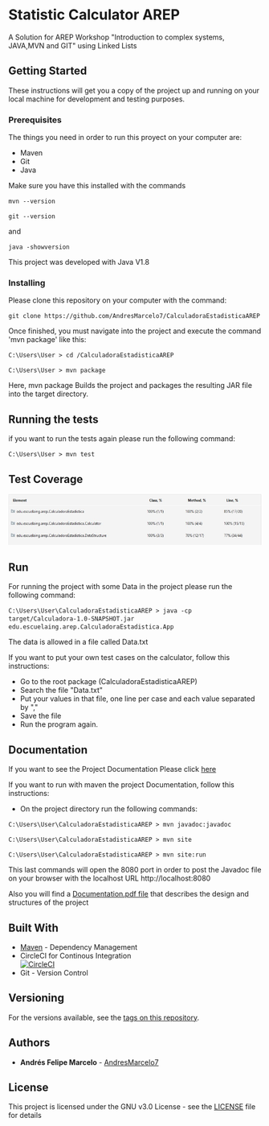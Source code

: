 # Statistic Calculator AREP 

A Solution for AREP Workshop "Introduction to complex systems, JAVA,MVN and GIT" using Linked Lists

## Getting Started

These instructions will get you a copy of the project up and running on your local machine for development and testing purposes.
### Prerequisites

The things you need in order to run this proyect on your computer are:
- Maven
- Git  
- Java

Make sure you have this installed with the commands
```
mvn --version
```
```
git --version
```
and 
```
java -showversion
```

This project was developed with Java V1.8

### Installing
Please clone this repository on your computer with the command:

```
git clone https://github.com/AndresMarcelo7/CalculadoraEstadisticaAREP
```
Once finished, you must navigate into the project and execute the command 'mvn package' like this:
```
C:\Users\User > cd /CalculadoraEstadisticaAREP
```
```
C:\Users\User > mvn package
```
Here, mvn package Builds the project and packages the resulting JAR file into the target directory.

## Running the tests

if you want to run the tests again please run the following command:

```
C:\Users\User > mvn test
```
## Test Coverage

![Coverage](/img/testcov.jpg)

## Run

For running the project with some Data in the project please run the following command:


```
C:\Users\User\CalculadoraEstadisticaAREP > java -cp target/Calculadora-1.0-SNAPSHOT.jar edu.escuelaing.arep.CalculadoraEstadistica.App
```
The data is allowed in a file called Data.txt

If you want to put your own test cases on the calculator, follow this instructions:

- Go to the root package (CalculadoraEstadisticaAREP)
- Search the file "Data.txt"
- Put your values in that file, one line per case and each value separated by ","
- Save the file 
- Run the program again. 

## Documentation
If you want to see the Project Documentation Please click [here](https://andresmarcelo7.github.io/CalculadoraEstadisticaAREP/)

If you want to run with maven the project Documentation, follow this instructions:
- On the project directory run the following commands:
```
C:\Users\User\CalculadoraEstadisticaAREP > mvn javadoc:javadoc
```
```
C:\Users\User\CalculadoraEstadisticaAREP > mvn site
```
```
C:\Users\User\CalculadoraEstadisticaAREP > mvn site:run
```
This last commands will open the 8080 port in order to post the Javadoc file on your browser with the localhost URL http://localhost:8080  

Also you will find a [Documentation.pdf file](/Documentacion.pdf)  that describes the design and structures of the project 

## Built With

* [Maven](https://maven.apache.org/) - Dependency Management
* CircleCI for Continous Integration  
[![CircleCI](https://circleci.com/gh/AndresMarcelo7/CalculadoraEstadisticaAREP.svg?style=svg)](https://circleci.com/gh/AndresMarcelo7/CalculadoraEstadisticaAREP)
* Git - Version Control  
 
## Versioning

 For the versions available, see the [tags on this repository](https://github.com/AndresMarcelo7/CalculadoraEstadisticaAREP/tags). 

## Authors

* **Andrés Felipe Marcelo** - [AndresMarcelo7](https://github.com/AndresMarcelo7)

## License

This project is licensed under the GNU v3.0 License - see the [LICENSE](LICENSE) file for details


